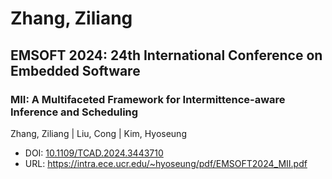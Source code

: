 # Zhang, Ziliang

## EMSOFT 2024: 24th International Conference on Embedded Software

### MII: A Multifaceted Framework for Intermittence-aware Inference and Scheduling
Zhang, Ziliang | Liu, Cong | Kim, Hyoseung
* DOI: [10.1109/TCAD.2024.3443710](https://doi.org/10.1109/TCAD.2024.3443710)
* URL: <https://intra.ece.ucr.edu/~hyoseung/pdf/EMSOFT2024_MII.pdf>

